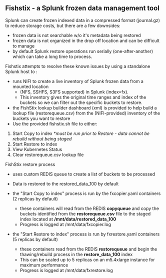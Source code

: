 ## Fishstix - a Splunk frozen data management tool

Splunk can create frozen indexed data in a compressed format (journal.gz) to reduce storage costs, but there are a few downsides:

 - frozen data is not searchable w/o it's metadata being restored
 - frozen data is not organized in the drop off location and can be
   difficult to manage
 - by default Splunk restore operations run serially (one-after-another)
   which can take a long time to process.

Fishstix attempts to resolve these known issues by using a standalone Splunk host to : 

 -  runs NIFI to create a live inventory of Splunk frozen data from a mounted
    location 
	 - (NFS, SSHFS, S3FS supported) in Splunk (index=fx).
	 - This inventory gives the original time ranges and index of the
    buckets so we can filter out the specific buckets to restore.
 - the FishStix lookup builder dashboard (xml) is provided to help build a lookup file (restorequeue.csv) from the (NIFI-provided) inventory of the buckets you want to restore
 - Use the provided fishstix.sh file to either:

1. Start Copy to index _*must be run prior to Restore - data cannot be rebuild without being staged_
2. Start Restore to index
3. View Kubernetes Status
4. Clear restorequeue.csv lookup file

FishStix restore process
 - uses custom REDIS queue to create a list of buckets to be processed
 - Data is restored to the restored_data_100 by default

 - the "Start Copy to index" process is run by the fxcopier.yaml containers (2 replicas by default)
	 - these containers will read from the REDIS **copyqueue** and copy the buckets identified from
   the **restorequeue.csv** file to the staged index located at
   **/mnt/data/restored_data_100**
	 - Progress is logged at /mnt/data/fxcopier.log
 - the "Start Restore to index" process is run by fxrestore.yaml containers (5 replicas by default)
	 - these containers read from the REDIS **restorequeue** and begin the thawing/rebuild process in the **restore_data_100** index
	 - This can be scaled up to 5 replicas on an m5.4xlarge instance for
   maximum performance
    - Progress is logged at /mnt/data/fxrestore.log


